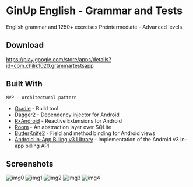 # GinUp English - Grammar and Tests
English grammar and 1250+ exercises Preintermediate - Advanced levels.


## Download

https://play.google.com/store/apps/details?id=com.chilik1020.grammartestsapp


## Built With
    MVP - Architectural pattern
* [Gradle](https://github.com/gradle/gradle/) - Build tool
* [Dagger2](https://github.com/google/dagger/) - Dependency injector for Android
* [RxAndroid](https://github.com/ReactiveX/RxAndroid) - Reactive Extensions for Android
* [Room](https://developer.android.com/jetpack/androidx/releases/room) - An abstraction layer over SQLite
* [ButterKnife2](https://jakewharton.github.io/butterknife/) - Field and method binding for Android views
* [ Android In-App Billing v3 Library](https://github.com/anjlab/android-inapp-billing-v3) - Implementation of the Android v3 In-app billing API

## Screenshots
![img0](https://lh3.googleusercontent.com/rNk39rj1O89pAE9f46GYObANQ7AqaiZoTC3b13KfoYdXVPxifce0-Xh1swxEKeRHYg=w1536-h722-rw)
![img1](https://lh3.googleusercontent.com/-hksSRfoa6vBeS0OI1KE-Ac7NxM3brQwOU4RgK8hIQbpekMUJjjJeT1d2kJXp2Yz7Q=w1536-h722-rw)
![img2](https://lh3.googleusercontent.com/9EVirjdp3IYjTetBVATertV4cpnYWxB0Hmhy_i_ccICjCuy6YK59flQwcl1oDgPs8f2B=w1536-h722-rw)
![img3](https://lh3.googleusercontent.com/NKt-48Lbml8nR6PPzjFqTRo1CWx1QXJNtz--Ow2tSjmbuflMLYxRGx1aGHdnWamYXaYg=w1536-h722-rw)
![img4](https://lh3.googleusercontent.com/Zl_-3qNx64BAMfBKvPMrWJVViXOvLHbcB93pVYeDBX4nkdZ7KzDaK0Kb_IgTgETfXEI=w1536-h722-rw)
